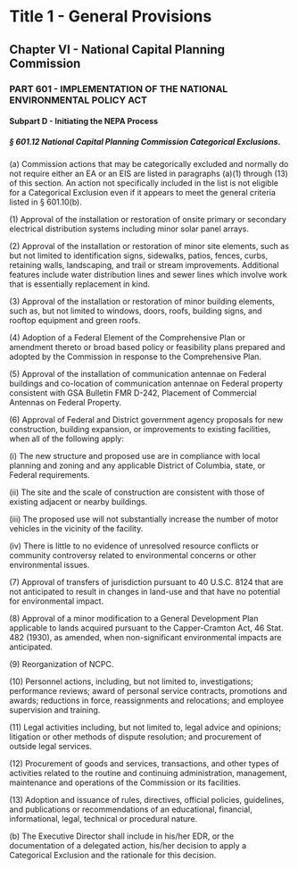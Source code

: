 
# Title 1 - General Provisions
## Chapter VI - National Capital Planning Commission
### PART 601 - IMPLEMENTATION OF THE NATIONAL ENVIRONMENTAL POLICY ACT
#### Subpart D - Initiating the NEPA Process
##### § 601.12 National Capital Planning Commission Categorical Exclusions.

(a) Commission actions that may be categorically excluded and normally do not require either an EA or an EIS are listed in paragraphs (a)(1) through (13) of this section. An action not specifically included in the list is not eligible for a Categorical Exclusion even if it appears to meet the general criteria listed in § 601.10(b).

(1) Approval of the installation or restoration of onsite primary or secondary electrical distribution systems including minor solar panel arrays.

(2) Approval of the installation or restoration of minor site elements, such as but not limited to identification signs, sidewalks, patios, fences, curbs, retaining walls, landscaping, and trail or stream improvements. Additional features include water distribution lines and sewer lines which involve work that is essentially replacement in kind.

(3) Approval of the installation or restoration of minor building elements, such as, but not limited to windows, doors, roofs, building signs, and rooftop equipment and green roofs.

(4) Adoption of a Federal Element of the Comprehensive Plan or amendment thereto or broad based policy or feasibility plans prepared and adopted by the Commission in response to the Comprehensive Plan.

(5) Approval of the installation of communication antennae on Federal buildings and co-location of communication antennae on Federal property consistent with GSA Bulletin FMR D-242, Placement of Commercial Antennas on Federal Property.

(6) Approval of Federal and District government agency proposals for new construction, building expansion, or improvements to existing facilities, when all of the following apply:

(i) The new structure and proposed use are in compliance with local planning and zoning and any applicable District of Columbia, state, or Federal requirements.

(ii) The site and the scale of construction are consistent with those of existing adjacent or nearby buildings.

(iii) The proposed use will not substantially increase the number of motor vehicles in the vicinity of the facility.

(iv) There is little to no evidence of unresolved resource conflicts or community controversy related to environmental concerns or other environmental issues.

(7) Approval of transfers of jurisdiction pursuant to 40 U.S.C. 8124 that are not anticipated to result in changes in land-use and that have no potential for environmental impact.

(8) Approval of a minor modification to a General Development Plan applicable to lands acquired pursuant to the Capper-Cramton Act, 46 Stat. 482 (1930), as amended, when non-significant environmental impacts are anticipated.

(9) Reorganization of NCPC.

(10) Personnel actions, including, but not limited to, investigations; performance reviews; award of personal service contracts, promotions and awards; reductions in force, reassignments and relocations; and employee supervision and training.

(11) Legal activities including, but not limited to, legal advice and opinions; litigation or other methods of dispute resolution; and procurement of outside legal services.

(12) Procurement of goods and services, transactions, and other types of activities related to the routine and continuing administration, management, maintenance and operations of the Commission or its facilities.

(13) Adoption and issuance of rules, directives, official policies, guidelines, and publications or recommendations of an educational, financial, informational, legal, technical or procedural nature.

(b) The Executive Director shall include in his/her EDR, or the documentation of a delegated action, his/her decision to apply a Categorical Exclusion and the rationale for this decision.
